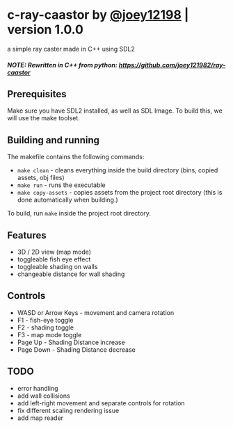 # c-ray-caastor by [@joey12198](https://github.com/joey121982/) | version 1.0.0

<p> a simple ray caster made in C++ using SDL2 </p>

##### NOTE: Rewritten in C++ from python: https://github.com/joey121982/ray-caastor

## Prerequisites

Make sure you have SDL2 installed, as well as SDL Image.
To build this, we will use the make toolset.

## Building and running

The makefile contains the following commands:

* ```make clean``` - cleans everything inside the build directory (bins, copied assets, obj files)
* ```make run``` - runs the executable
* ```make copy-assets``` - copies assets from the project root directory (this is done automatically when building.)

To build, run ```make``` inside the project root directory.

## Features

- 3D / 2D view (map mode)
- toggleable fish eye effect
- toggleable shading on walls
- changeable distance for wall shading

## Controls

- WASD or Arrow Keys - movement and camera rotation
- F1 - fish-eye toggle
- F2 - shading toggle
- F3 - map mode toggle
- Page Up - Shading Distance increase
- Page Down - Shading Distance decrease

## TODO

- error handling
- add wall collisions
- add left-right movement and separate controls for rotation
- fix different scaling rendering issue
- add map reader
